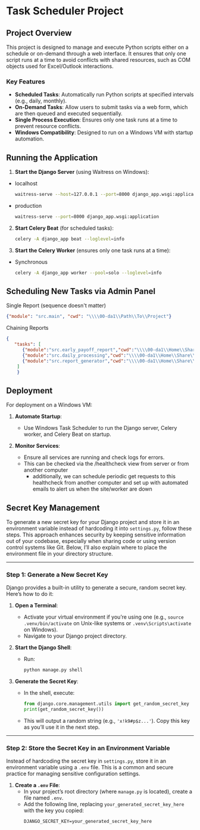 # Task Scheduler Project

## Project Overview

This project is designed to manage and execute Python scripts either on a schedule or on-demand through a web interface. It ensures that only one script runs at a time to avoid conflicts with shared resources, such as COM objects used for Excel/Outlook interactions. 

### Key Features
- **Scheduled Tasks**: Automatically run Python scripts at specified intervals (e.g., daily, monthly).
- **On-Demand Tasks**: Allow users to submit tasks via a web form, which are then queued and executed sequentially.
- **Single Process Execution**: Ensures only one task runs at a time to prevent resource conflicts.
- **Windows Compatibility**: Designed to run on a Windows VM with startup automation.


## Running the Application

1. **Start the Django Server** (using Waitress on Windows):
- localhost
   ```bash
   waitress-serve --host=127.0.0.1 --port=8000 django_app.wsgi:application
   ```
- production
   ```bash
   waitress-serve --port=8000 django_app.wsgi:application
   ```

2. **Start Celery Beat** (for scheduled tasks):
   ```bash
   celery -A django_app beat --loglevel=info
   ```


3. **Start the Celery Worker** (ensures only one task runs at a time):
- Synchronous
   ```bash
   celery -A django_app worker --pool=solo --loglevel=info
   ```


## Scheduling New Tasks via Admin Panel
Single Report (sequence doesn't matter)
```json
{"module": "src.main", "cwd": "\\\\00-da1\\Path\\To\\Project"}
```

Chaining Reports
```json
{
   "tasks": [
      {"module":"src.early_payoff_report","cwd":"\\\\00-da1\\Home\\Share\\Data & Analytics Initiatives\\Project Management\\Indirect_Lending\\Dealer Reserve Recon\\Production"},
      {"module":"src.daily_processing","cwd":"\\\\00-da1\\Home\\Share\\Data & Analytics Initiatives\\Project Management\\Indirect_Lending\\Dealer Reserve Recon\\Production"},
      {"module":"src.report_generator","cwd":"\\\\00-da1\\Home\\Share\\Data & Analytics Initiatives\\Project Management\\Indirect_Lending\\Dealer Reserve Recon\\Production"}  
    ]
    }
```

## Deployment

For deployment on a Windows VM:

1. **Automate Startup**:
   - Use Windows Task Scheduler to run the Django server, Celery worker, and Celery Beat on startup.
   
2. **Monitor Services**:
   - Ensure all services are running and check logs for errors.
   - This can be checked via the /healthcheck view from server or from another computer
      - additionally, we can schedule periodic get requests to this healthcheck from another computer and set up with automated emails to alert us when the site/worker are down


## Secret Key Management
To generate a new secret key for your Django project and store it in an environment variable instead of hardcoding it into `settings.py`, follow these steps. This approach enhances security by keeping sensitive information out of your codebase, especially when sharing code or using version control systems like Git. Below, I’ll also explain where to place the environment file in your directory structure.

---

### Step 1: Generate a New Secret Key
Django provides a built-in utility to generate a secure, random secret key. Here’s how to do it:

1. **Open a Terminal**:
   - Activate your virtual environment if you’re using one (e.g., `source .venv/bin/activate` on Unix-like systems or `.venv\Scripts\activate` on Windows).
   - Navigate to your Django project directory.

2. **Start the Django Shell**:
   - Run:
     ```bash
     python manage.py shell
     ```

3. **Generate the Secret Key**:
   - In the shell, execute:
     ```python
     from django.core.management.utils import get_random_secret_key
     print(get_random_secret_key())
     ```
   - This will output a random string (e.g., `'x!k9#p$z...'`). Copy this key as you’ll use it in the next step.

---

### Step 2: Store the Secret Key in an Environment Variable
Instead of hardcoding the secret key in `settings.py`, store it in an environment variable using a `.env` file. This is a common and secure practice for managing sensitive configuration settings.



1. **Create a `.env` File**:
   - In your project’s root directory (where `manage.py` is located), create a file named `.env`.
   - Add the following line, replacing `your_generated_secret_key_here` with the key you copied:
     ```env
     DJANGO_SECRET_KEY=your_generated_secret_key_here
     ```
